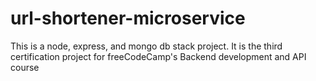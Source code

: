 # url-shortener-microservice
This is a node, express, and mongo db stack project. It is the third certification project for freeCodeCamp's Backend development and API course
